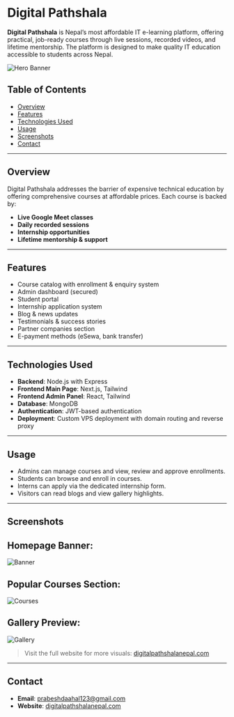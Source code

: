 # Digital Pathshala

**Digital Pathshala** is Nepal’s most affordable IT e-learning platform, offering practical, job-ready courses through live sessions, recorded videos, and lifetime mentorship. The platform is designed to make quality IT education accessible to students across Nepal.

![Hero Banner](https://www.digitalpathshalanepal.com/_next/image?url=%2F_next%2Fstatic%2Fmedia%2Flogo.0f377457.png&w=640&q=75)

## Table of Contents

- [Overview](#overview)
- [Features](#features)
- [Technologies Used](#technologies-used)
- [Usage](#usage)
- [Screenshots](#screenshots)
- [Contact](#contact)

---

## Overview

Digital Pathshala addresses the barrier of expensive technical education by offering comprehensive courses at affordable prices. Each course is backed by:

- **Live Google Meet classes**
- **Daily recorded sessions**
- **Internship opportunities**
- **Lifetime mentorship & support**

---

## Features

- Course catalog with enrollment & enquiry system
- Admin dashboard (secured)
- Student portal
- Internship application system
- Blog & news updates
- Testimonials & success stories
- Partner companies section
- E-payment methods (eSewa, bank transfer)

---

## Technologies Used

- **Backend**: Node.js with Express
- **Frontend Main Page**: Next.js, Tailwind
- **Frontend Admin Panel**: React, Tailwind
- **Database**: MongoDB
- **Authentication**: JWT-based authentication
- **Deployment**: Custom VPS deployment with domain routing and reverse proxy

---
## Usage

- Admins can manage courses and view, review and approve enrollments.
- Students can browse and enroll in courses.
- Interns can apply via the dedicated internship form.
- Visitors can read blogs and view gallery highlights.

---

## Screenshots

**Homepage Banner:**
---
![Banner](https://i.ibb.co/VWbph5bL/image.png)

**Popular Courses Section:**
---
![Courses](https://i.ibb.co/HLP2yVgB/image.png)

**Gallery Preview:**
---
![Gallery](https://i.postimg.cc/mZvJH4gN/image.png)

> Visit the full website for more visuals: [digitalpathshalanepal.com](https://www.digitalpathshalanepal.com)

---

## Contact

- **Email**: [prabeshdaahal123@gmail.com](mailto:prabeshdaahal123@gmail.com.com)
- **Website**: [digitalpathshalanepal.com](https://www.digitalpathshalanepal.com)
